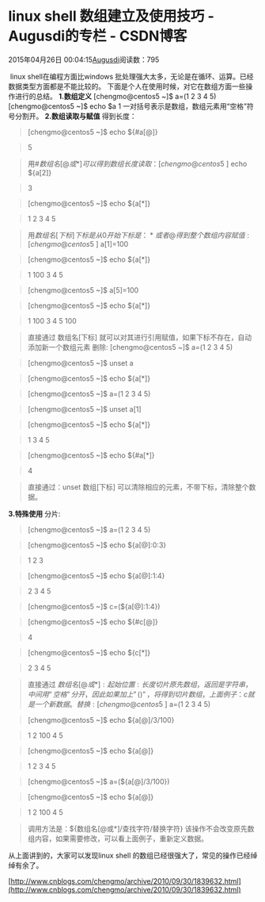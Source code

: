 
# linux shell 数组建立及使用技巧 - Augusdi的专栏 - CSDN博客


2015年04月26日 00:04:15[Augusdi](https://me.csdn.net/Augusdi)阅读数：795


﻿﻿
linux shell在编程方面比windows 批处理强大太多，无论是在循环、运算。已经数据类型方面都是不能比较的。 下面是个人在使用时候，对它在数组方面一些操作进行的总结。
**1.数组定义**
[chengmo@centos5 ~]$ a=(1 2 3 4 5)
[chengmo@centos5 ~]$ echo $a
1
一对括号表示是数组，数组元素用“空格”符号分割开。
**2.数组读取与赋值**
得到长度：
> [chengmo@centos5 ~]$ echo ${\#a[@]}

> 5

> 用${\#数组名[@或*]} 可以得到数组长度
读取：
> [chengmo@centos5 ~]$ echo ${a[2]}

> 3

> [chengmo@centos5 ~]$ echo ${a[*]}

> 1 2 3 4 5

> 用${数组名[下标]} 下标是从0开始  下标是：*或者@ 得到整个数组内容
赋值:
> [chengmo@centos5 ~]$ a[1]=100

> [chengmo@centos5 ~]$ echo ${a[*]}

> 1 100 3 4 5

> [chengmo@centos5 ~]$ a[5]=100

> [chengmo@centos5 ~]$ echo ${a[*]}

> 1 100 3 4 5 100

> 直接通过 数组名[下标] 就可以对其进行引用赋值，如果下标不存在，自动添加新一个数组元素
删除:
> [chengmo@centos5 ~]$ a=(1 2 3 4 5)

> [chengmo@centos5 ~]$ unset a

> [chengmo@centos5 ~]$ echo ${a[*]}

> [chengmo@centos5 ~]$ a=(1 2 3 4 5)

> [chengmo@centos5 ~]$ unset a[1]

> [chengmo@centos5 ~]$ echo ${a[*]}

> 1 3 4 5

> [chengmo@centos5 ~]$ echo ${\#a[*]}

> 4

> 直接通过：unset 数组[下标] 可以清除相应的元素，不带下标，清除整个数据。

**3.特殊使用**
分片:
> [chengmo@centos5 ~]$ a=(1 2 3 4 5)

> [chengmo@centos5 ~]$ echo ${a[@]:0:3}

> 1 2 3

> [chengmo@centos5 ~]$ echo ${a[@]:1:4}

> 2 3 4 5

> [chengmo@centos5 ~]$ c=(${a[@]:1:4})

> [chengmo@centos5 ~]$ echo ${\#c[@]}

> 4

> [chengmo@centos5 ~]$ echo ${c[*]}

> 2 3 4 5

> 直接通过 ${数组名[@或*]:起始位置:长度} 切片原先数组，返回是字符串，中间用“空格”分开，因此如果加上”()”，将得到切片数组，上面例子：c 就是一个新数据。
替换:
> [chengmo@centos5 ~]$ a=(1 2 3 4 5)

> [chengmo@centos5 ~]$ echo ${a[@]/3/100}

> 1 2 100 4 5

> [chengmo@centos5 ~]$ echo ${a[@]}

> 1 2 3 4 5

> [chengmo@centos5 ~]$ a=(${a[@]/3/100})

> [chengmo@centos5 ~]$ echo ${a[@]}

> 1 2 100 4 5

> 调用方法是：${数组名[@或*]/查找字符/替换字符} 该操作不会改变原先数组内容，如果需要修改，可以看上面例子，重新定义数据。

从上面讲到的，大家可以发现linux shell 的数组已经很强大了，常见的操作已经绰绰有余了。

[http://www.cnblogs.com/chengmo/archive/2010/09/30/1839632.html](http://www.cnblogs.com/chengmo/archive/2010/09/30/1839632.html)

